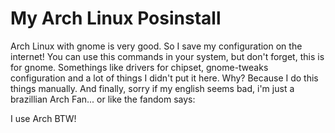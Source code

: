 # My Arch Linux Posinstall

Arch Linux with gnome is very good. So I save my configuration on the internet!
You can use this commands in your system, but don't forget, this is for gnome.
Somethings like drivers for chipset, gnome-tweaks configuration and a lot of things I didn't put it here. Why? Because I do this things 
manually. And finally, sorry if my english seems bad, i'm just a brazillian Arch Fan... or like the fandom says:


I use Arch BTW!
